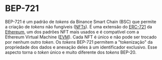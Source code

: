 # BEP-721

BEP-721 é um padrão de _tokens_ da Binance Smart Chain (BSC) que permite a criação de _tokens_ não fungíveis ([NFTs](NFT.md)). É uma extensão do [ERC-721](ERC-721.md) da [Ethereum](Ethereum.md), um dos padrões NFT mais usados e é compatível com a Ethereum Virtual Machine ([EVM](EVM.md)). Cada NFT é único e não pode ser trocado por nenhum outro _token_. Os _tokens_ BEP-721 permitem a "tokenização" da propriedade dos dados e anexação deles à um identificador exclusivo. Esse aspecto torna o _token_ único e muito diferente dos _tokens_ BEP-20.
